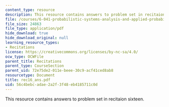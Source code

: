 ```yaml
---
content_type: resource
description: This resource contains answers to problem set in recitaion sixteen.
file: /courses/6-041-probabilistic-systems-analysis-and-applied-probability-spring-2006/56c4bebcadae2a2f3f48eb4185711c0d_rec16_ans.pdf
file_size: 24863
file_type: application/pdf
hide_download: true
hide_download_original: null
learning_resource_types:
- Recitations
license: https://creativecommons.org/licenses/by-nc-sa/4.0/
ocw_type: OCWFile
parent_title: Recitations
parent_type: CourseSection
parent_uid: 72e75de2-011e-beee-30c9-acf41ced8ab8
resourcetype: Document
title: rec16_ans.pdf
uid: 56c4bebc-adae-2a2f-3f48-eb4185711c0d
---
```

This resource contains answers to problem set in recitaion sixteen.